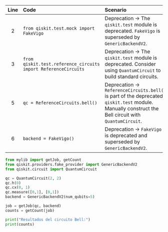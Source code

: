 | Line | Code | Scenario | Reference | Artifact | Refactoring |
| :--: | :--- | :------- | :-------: | :------- | :---------- |
| 2 | `from qiskit.test.mock import FakeVigo` | Deprecation -> The `qiskit.test` module is deprecated. `FakeVigo` is superseded by `GenericBackendV2`. | 12ee0486-d662-444e-bf93-2dc6e1e66ac2 | qiskit.test.mock | `from qiskit.providers.fake_provider import GenericBackendV2` |
| 3 | `from qiskit.test.reference_circuits import ReferenceCircuits` | Deprecation -> The `qiskit.test` module is deprecated. Consider using `QuantumCircuit` to build standard circuits. | 12ee0486-d662-444e-bf93-2dc6e1e66ac2 | qiskit.test.reference_circuits | `from qiskit.circuit import QuantumCircuit` |
| 5 | `qc = ReferenceCircuits.bell()` | Deprecation -> `ReferenceCircuits.bell()` is part of the deprecated `qiskit.test` module. Manually construct the Bell circuit with `QuantumCircuit`. | 12ee0486-d662-444e-bf93-2dc6e1e66ac2 | ReferenceCircuits.bell() | `qc = QuantumCircuit(2, 2)`<br>`qc.h(0)`<br>`qc.cx(0, 1)`<br>`qc.measure([0,1], [0,1])` |
| 6 | `backend = FakeVigo()` | Deprecation -> `FakeVigo` is deprecated and superseded by `GenericBackendV2`. | aa6cda1f-af91-4940-8d4c-1897f9a56701 | FakeVigo() | `backend = GenericBackendV2(num_qubits=5)` |


```python
from mylib import getJob, getCount
from qiskit.providers.fake_provider import GenericBackendV2
from qiskit.circuit import QuantumCircuit

qc = QuantumCircuit(2, 2)
qc.h(0)
qc.cx(0, 1)
qc.measure([0,1], [0,1])
backend = GenericBackendV2(num_qubits=5)

job = getJob(qc, backend)
counts = getCount(job)

print("Resultados del circuito Bell:")
print(counts)
```